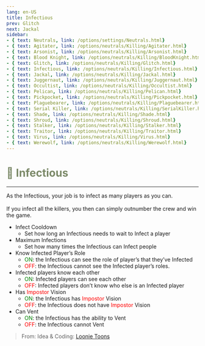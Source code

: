 ```yaml
---
lang: en-US
title: Infectious
prev: Glitch
next: Jackal
sidebar:
- { text: Neutrals, link: /options/settings/Neutrals.html}
- { text: Agitater, link: /options/neutrals/Killing/Agitater.html}
- { text: Arsonist, link: /options/neutrals/Killing/Arsonist.html}
- { text: Blood Knight, link: /options/neutrals/Killing/BloodKnight.html}
- { text: Glitch, link: /options/neutrals/Killing/Glitch.html}
- { text: Infectious, link: /options/neutrals/Killing/Infectious.html}
- { text: Jackal, link: /options/neutrals/Killing/Jackal.html}
- { text: Juggernaut, link: /options/neutrals/Killing/Juggernaut.html}
- { text: Occultist, link: /options/neutrals/Killing/Occultist.html}
- { text: Pelican, link: /options/neutrals/Killing/Pelican.html}
- { text: Pickpocket, link: /options/neutrals/Killing/Pickpocket.html}
- { text: Plaguebearer, link: /options/neutrals/Killing/Plaguebearer.html}
- { text: Serial Killer, link: /options/neutrals/Killing/SerialKiller.html}
- { text: Shade, link: /options/neutrals/Killing/Shade.html}
- { text: Shroud, link: /options/neutrals/Killing/Shroud.html}
- { text: Stalker, link: /options/neutrals/Killing/Stalker.html}
- { text: Traitor, link: /options/neutrals/Killing/Traitor.html}
- { text: Virus, link: /options/neutrals/Killing/Virus.html}
- { text: Werewolf, link: /options/neutrals/Killing/Werewolf.html}
---
```


# <font color="#7b8968">🦠 <b>Infectious</b></font> <Badge text="Killing" type="tip" vertical="middle"/>
---

As the Infectious, your job is to infect as many players as you can.<br><br>
If you infect all the killers, you then can simply outnumber the crew and win the game.
* Infect Cooldown
  * Set how long an Infectious needs to wait to Infect a player
* Maximum Infections
  * Set how many times the Infectious can Infect people
* Know Infected Player’s Role
  * <font color=green>ON</font>: the Infectious can see the role of player’s that they’ve Infected
  * <font color=red>OFF</font>: the Infectious cannot see the Infected player’s roles.
* Infected players know each other
  * <font color=green>ON</font>: Infected players can see each other
  * <font color=red>OFF</font>: Infected players don’t know who else is an Infected player
* Has <font color=red>Impostor</font> Vision
  * <font color=green>ON</font>: the Infectious has <font color=red>Impostor</font> Vision
  * <font color=red>OFF</font>: the Infectious does not have <font color=red>Impostor</font> Vision
* Can Vent
  * <font color=green>ON</font>: the Infectious has the ability to Vent
  * <font color=red>OFF</font>: the Infectious cannot Vent

> From: Idea & Coding: [Loonie Toons](https://github.com/Loonie-Toons)